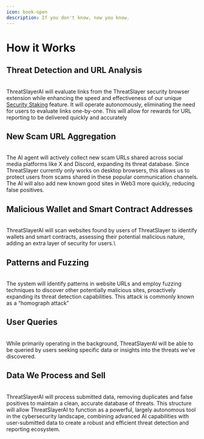 ```yaml
---
icon: book-open
description: If you don't know, now you know.
---
```


# How it Works

## Threat Detection and URL Analysis

**‍**\
ThreatSlayerAI will evaluate links from the ThreatSlayer security browser extension while enhancing the speed and effectiveness of our unique [Security Staking](https://x.com/interlockweb3/status/1871154527698604354) feature. It will operate autonomously, eliminating the need for users to evaluate links one-by-one. This will allow for rewards for URL reporting to be delivered quickly and accurately

## New Scam URL Aggregation

\
The AI agent will actively collect new scam URLs shared across social media platforms like X and Discord, expanding its threat database. Since ThreatSlayer currently only works on desktop browsers, this allows us to protect users from scams shared in these popular communication channels. The AI will also add new known good sites in Web3 more quickly, reducing false positives.

## Malicious Wallet and Smart Contract Addresses

\
ThreatSlayerAI will scan websites found by users of ThreatSlayer to identify wallets and smart contracts, assessing their potential malicious nature, adding an extra layer of security for users.\


## Patterns and Fuzzing

\
The system will identify patterns in website URLs and employ fuzzing techniques to discover other potentially malicious sites, proactively expanding its threat detection capabilities. This attack is commonly known as a “homograph attack”

## User Queries

\
While primarily operating in the background, ThreatSlayerAI will be able to be queried by users seeking specific data or insights into the threats we’ve discovered.

## Data We Process and Sell

\
ThreatSlayerAI will process submitted data, removing duplicates and false positives to maintain a clean, accurate database of threats. This structure will allow ThreatSlayerAI to function as a powerful, largely autonomous tool in the cybersecurity landscape, combining advanced AI capabilities with user-submitted data to create a robust and efficient threat detection and reporting ecosystem.
